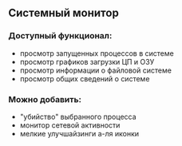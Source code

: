 ## Системный монитор

### Доступный функционал:
- просмотр запущенных процессов в системе
- просмотр графиков загрузки ЦП и ОЗУ
- просмотр информации о файловой системе
- просмотр общих сведений о системе

### Можно добавить:
- "убийство" выбранного процесса
- монитор сетевой активности
- мелкие улучшайзинги а-ля иконки